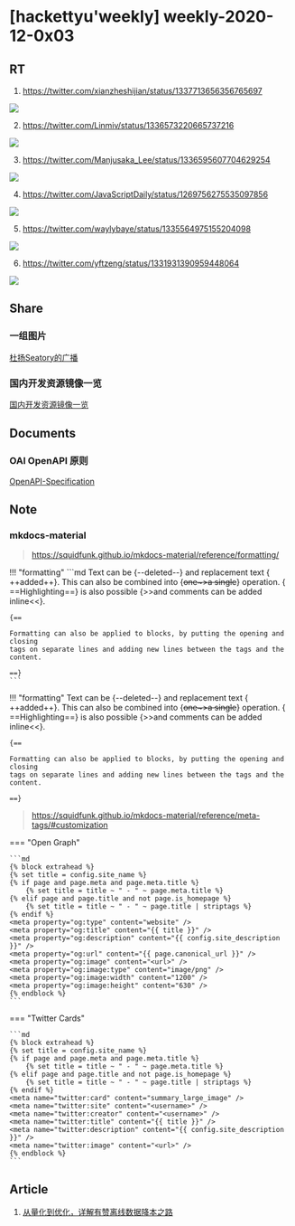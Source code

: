 # [hackettyu'weekly] weekly-2020-12-0x03

## RT

1. https://twitter.com/xianzheshijian/status/1337713656356765697

![](https://hy-picgo.oss-cn-shenzhen.aliyuncs.com/2020/12/23/4f341aac53d55aa6d8ec302fb732aa20.png)

2. https://twitter.com/Linmiv/status/1336573220665737216

![](https://hy-picgo.oss-cn-shenzhen.aliyuncs.com/2020/12/23/54e0e283419fe097107876194b0598ab.png)

3. https://twitter.com/Manjusaka_Lee/status/1336595607704629254

![](https://hy-picgo.oss-cn-shenzhen.aliyuncs.com/2020/12/23/06ee591657ede2973f3e84c68a4d0717.png)

4. https://twitter.com/JavaScriptDaily/status/1269756275535097856

![](https://hy-picgo.oss-cn-shenzhen.aliyuncs.com/2020/12/23/ed94e24d87513005014e15d9a1342956.png)

5. https://twitter.com/waylybaye/status/1335564975155204098

![](https://hy-picgo.oss-cn-shenzhen.aliyuncs.com/2020/12/23/14a7f7ea86c608a47a7dd9ea8773d829.png)

6. https://twitter.com/yftzeng/status/1331931390959448064

![](https://hy-picgo.oss-cn-shenzhen.aliyuncs.com/2020/12/23/4dcb4a7ead6ea363ce6d4eb56ecead63.png)

## Share

### 一组图片

[杜扬Seatory的广播](https://www.douban.com/people/piggytea/status/3150222143/)

### 国内开发资源镜像一览

[国内开发资源镜像一览](https://blog.dteam.top/mirrors.html)

## Documents

### OAI OpenAPI 原则

[OpenAPI-Specification](https://github.com/OAI/OpenAPI-Specification/)


## Note

### mkdocs-material

> https://squidfunk.github.io/mkdocs-material/reference/formatting/

!!! "formatting"
    ```md
    Text can be {​--deleted--} and replacement text {​++added++}. This can also be
    combined into {​~~one~>a single~~} operation. {​==Highlighting==} is also
    possible {​>>and comments can be added inline<<}.

    {​==

    Formatting can also be applied to blocks, by putting the opening and closing
    tags on separate lines and adding new lines between the tags and the content.

    ==}
    ```

!!! "formatting"
    Text can be {​--deleted--} and replacement text {​++added++}. This can also be
    combined into {​~~one~>a single~~} operation. {​==Highlighting==} is also
    possible {​>>and comments can be added inline<<}.

    {​==

    Formatting can also be applied to blocks, by putting the opening and closing
    tags on separate lines and adding new lines between the tags and the content.

    ==}

> https://squidfunk.github.io/mkdocs-material/reference/meta-tags/#customization

=== "Open Graph"

    ```md
    {% block extrahead %}
    {% set title = config.site_name %}
    {% if page and page.meta and page.meta.title %}
        {% set title = title ~ " - " ~ page.meta.title %}
    {% elif page and page.title and not page.is_homepage %}
        {% set title = title ~ " - " ~ page.title | striptags %}
    {% endif %}
    <meta property="og:type" content="website" />
    <meta property="og:title" content="{{ title }}" />
    <meta property="og:description" content="{{ config.site_description }}" />
    <meta property="og:url" content="{{ page.canonical_url }}" />
    <meta property="og:image" content="<url>" />
    <meta property="og:image:type" content="image/png" />
    <meta property="og:image:width" content="1200" />
    <meta property="og:image:height" content="630" />
    {% endblock %}
    ```

=== "Twitter Cards"

    ```md
    {% block extrahead %}
    {% set title = config.site_name %}
    {% if page and page.meta and page.meta.title %}
        {% set title = title ~ " - " ~ page.meta.title %}
    {% elif page and page.title and not page.is_homepage %}
        {% set title = title ~ " - " ~ page.title | striptags %}
    {% endif %}
    <meta name="twitter:card" content="summary_large_image" />
    <meta name="twitter:site" content="<username>" />
    <meta name="twitter:creator" content="<username>" />
    <meta name="twitter:title" content="{{ title }}" />
    <meta name="twitter:description" content="{{ config.site_description }}" />
    <meta name="twitter:image" content="<url>" />
    {% endblock %}
    ```

## Article

1. [从量化到优化，详解有赞离线数据降本之路](https://tech.youzan.com/cong-liang-hua-dao-you-hua-xiang-jie-you-zan-chi-xian-shu-ju-jiang-ben-zhi-lu/)
